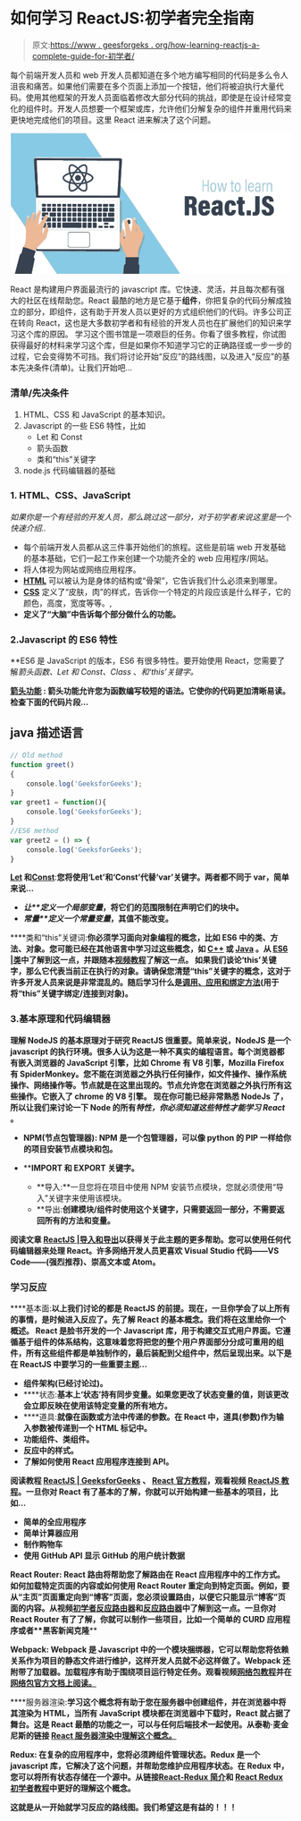 # 如何学习 ReactJS:初学者完全指南

> 原文:[https://www . geesforgeks . org/how-learning-reactjs-a-complete-guide-for-初学者/](https://www.geeksforgeeks.org/how-to-learn-reactjs-a-complete-guide-for-beginners/)

每个前端开发人员和 web 开发人员都知道在多个地方编写相同的代码是多么令人沮丧和痛苦。如果他们需要在多个页面上添加一个按钮，他们将被迫执行大量代码。使用其他框架的开发人员面临着修改大部分代码的挑战，即使是在设计经常变化的组件时。开发人员想要一个框架或库，允许他们分解复杂的组件并重用代码来更快地完成他们的项目。这里 React 进来解决了这个问题。

![How-To-Learn-ReactJS-A-Complete-Guide-For-Beginners](img/6cf607c28cb23d9e70e39b188e5c66eb.png)

React 是构建用户界面最流行的 javascript 库。它快速、灵活，并且每次都有强大的社区在线帮助您。React 最酷的地方是它基于**组件**，你把复杂的代码分解成独立的部分，即组件，这有助于开发人员以更好的方式组织他们的代码。许多公司正在转向 React，这也是大多数初学者和有经验的开发人员也在扩展他们的知识来学习这个库的原因。
学习这个图书馆是一项艰巨的任务。你看了很多教程，你试图获得最好的材料来学习这个库，但是如果你不知道学习它的正确路径或一步一步的过程，它会变得势不可挡。我们将讨论开始“反应”的路线图，以及进入“反应”的基本先决条件(清单)。让我们开始吧…

### 清单/先决条件

1.  HTML、CSS 和 JavaScript 的基本知识。
2.  Javascript 的一些 ES6 特性，比如
    *   Let 和 Const
    *   箭头函数
    *   类和“this”关键字
3.  node.js 代码编辑器的基础

### 1\. HTML、CSS、JavaScript

*如果你是一个有经验的开发人员，那么跳过这一部分，对于初学者来说这里是*一个*快速介绍..*

*   每个前端开发人员都从这三件事开始他们的旅程。这些是前端 web 开发基础的基本基础，它们一起工作来创建一个功能齐全的 web 应用程序/网站。
*   将人体视为网站或网络应用程序。
*   [**HTML**](https://www.geeksforgeeks.org/html-tutorials/) 可以被认为是身体的结构或“骨架”，它告诉我们什么必须来到哪里。
*   [**CSS**](https://www.geeksforgeeks.org/css-tutorials/) 定义了“皮肤，肉”的样式，告诉你一个特定的片段应该是什么样子，它的颜色，高度，宽度等等。,
*   [](https://www.geeksforgeeks.org/javascript-tutorial/)**定义了“大脑”中告诉每个部分做什么的功能。**

### **2.Javascript 的 ES6 特性**

**ES6 是 JavaScript 的版本，ES6 有很多特性。要开始使用 React，您需要了解*箭头函数、Let 和 Const、Class* 、*和‘this’*关键字。**

**[**箭头功能**](https://www.geeksforgeeks.org/arrow-functions-in-javascript/) **:** 箭头功能允许您为函数编写较短的语法。它使你的代码更加清晰易读。检查下面的代码片段…**

## **java 描述语言**

```jsx
// Old method
function greet()
{
    console.log('GeeksforGeeks');
}
var greet1 = function(){
    console.log('GeeksforGeeks');
}
//ES6 method
var greet2 = () => {
    console.log('GeeksforGeeks');
}
```

**[**Let**](https://www.geeksforgeeks.org/javascript-let/) **和**[**Const**](https://www.geeksforgeeks.org/javascript-const/)**:**您将使用‘Let’和‘Const’代替‘var’关键字。两者都不同于 var，简单来说…**

*   ****让**定义一个*局部变量*，将它们的范围限制在声明它们的块中。**
*   ****常量**定义一个*常量变量*，其值不能改变。**

****类和“this”关键词:**你必须学习面向对象编程的概念，比如 ES6 中的类、方法、对象。您可能已经在其他语言中学习过这些概念，如 [C++](https://www.geeksforgeeks.org/c-plus-plus/) 或 [Java](https://www.geeksforgeeks.org/java/) 。从 [ES6 |类](https://www.geeksforgeeks.org/es6-classes/)中了解到这一点，并跟随本[视频教程](https://www.youtube.com/watch?v=XPw7nQSmMqU)了解这一点。
如果我们谈论‘this’关键字，那么它代表当前正在执行的对象。请确保您清楚“this”关键字的概念，这对于许多开发人员来说是非常混乱的。随后学习什么是[调用、应用和**绑定**方法](https://blog.bitsrc.io/understanding-call-bind-and-apply-methods-in-javascript-33dbf3217be)(用于将“this”关键字绑定/连接到对象)。**

### **3.基本原理和代码编辑器**

**理解 NodeJS 的基本原理对于研究 ReactJS 很重要。简单来说，NodeJS 是一个 javascript 的执行环境。很多人认为这是一种不真实的编程语言。每个浏览器都有嵌入浏览器的 JavaScript 引擎，比如 Chrome 有 V8 引擎，Mozilla Firefox 有 SpiderMonkey。您不能在浏览器之外执行任何操作，如文件操作、操作系统操作、网络操作等。节点就是在这里出现的。节点允许您在浏览器之外执行所有这些操作。它嵌入了 chrome 的 V8 引擎。
现在你可能已经非常熟悉 NodeJs 了，所以让我们来讨论一下 Node 的所有*特性，你必须知道这些特性才能学习 React* 。**

*   ****NPM(节点包管理器):** NPM 是一个包管理器，可以像 python 的 PIP 一样给你的项目安装节点模块和包。**
*   ****IMPORT 和 EXPORT 关键字。**

    *   **导入:**一旦您将在项目中使用 NPM 安装节点模块，您就必须使用“导入”关键字来使用该模块。
    *   **导出:**创建模块/组件时使用这个关键字，只需要返回一部分，不需要返回所有的方法和变量。** 

**阅读文章 [ReactJS |导入和导出](https://www.geeksforgeeks.org/reactjs-importing-exporting/)以获得关于此主题的更多帮助。您可以使用任何代码编辑器来处理 React。许多网络开发人员更喜欢 Visual Studio 代码——VS Code——(强烈推荐)、崇高文本或 Atom。**

### **学习反应**

****基本面:**以上我们讨论的都是 ReactJS 的前提。现在，一旦你学会了以上所有的事情，是时候进入反应了。先了解 React 的基本概念。我们将在这里给你一个概述。
React 是脸书开发的一个 Javascript 库，用于构建交互式用户界面。它遵循基于组件的体系结构，这意味着您将把您的整个用户界面部分分成可重用的组件，所有这些组件都是单独制作的，最后装配到父组件中，然后呈现出来。以下是在 ReactJS 中要学习的一些重要主题…**

*   **组件架构(已经讨论过)。**
*   ****状态:**基本上‘状态’持有同步变量。如果您更改了状态变量的值，则该更改会立即反映在使用该特定变量的所有地方。**
*   ****道具:**就像在函数或方法中传递的参数。在 React 中，道具(参数)作为输入参数被传递到一个 HTML 标记中。**
*   **功能组件、类组件。**
*   **反应中的样式。**
*   **了解如何使用 React 应用程序连接到 API。**

**阅读教程 [ReactJS | GeeksforGeeks](https://www.geeksforgeeks.org/reactjs/) 、 [React 官方教程](https://reactjs.org/tutorial/tutorial.html)，观看视频 [ReactJS 教程](https://www.youtube.com/watch?v=QFaFIcGhPoM&t=2s)。一旦你对 React 有了基本的了解，你就可以开始构建一些基本的项目，比如…**

*   **简单的全应用程序**
*   **简单计算器应用**
*   **制作购物车**
*   **使用 GitHub API 显示 GitHub 的用户统计数据**

****React Router:** React 路由将帮助您了解路由在 React 应用程序中的工作方式。如何加载特定页面的内容或如何使用 React Router 重定向到特定页面。例如，要从“主页”页面重定向到“博客”页面，您必须设置路由，以便它只能显示“博客”页面的内容。从视频[初学者反应路由器](https://www.youtube.com/watch?v=Law7wfdg_ls&t=154s)和[反应路由器](https://reacttraining.com/react-router/web/example/basic)中了解到这一点。一旦你对 React Router 有了了解，你就可以制作一些项目，比如**一个简单的 CURD 应用程序**或者**黑客新闻克隆****

****Webpack:** Webpack 是 Javascript 中的一个模块捆绑器，它可以帮助您将依赖关系作为项目的静态文件进行维护，这样开发人员就不必这样做了。Webpack 还附带了加载器。加载程序有助于围绕项目运行特定任务。观看视频[网络包教程](https://www.youtube.com/watch?v=9kJVYpOqcVU)并在[网络包官方文档上阅读。](https://webpack.js.org/concepts/)**

****服务器渲染:**学习这个概念将有助于您在服务器中创建组件，并在浏览器中将其渲染为 HTML，当所有 JavaScript 模块都在浏览器中下载时，React 就占据了舞台。这是 React 最酷的功能之一，可以与任何后端技术一起使用。从泰勒·麦金尼斯的链接 [React 服务器渲染中理解这个概念。](https://tylermcginnis.com/react-router-server-rendering/)**

****Redux:** 在复杂的应用程序中，您将必须跨组件管理状态。Redux 是一个 javascript 库，它解决了这个问题，并帮助您维护应用程序状态。在 Redux 中，您可以将所有状态存储在一个源中。从链接[React-Redux 简介](https://www.geeksforgeeks.org/introduction-to-react-redux/)和 [React Redux 初学者教程](https://dev.to/valentinogagliardi/react-redux-tutorial-for-beginners-learning-redux-in-2018-13hj)中更好的理解这个概念。**

**这就是从一开始就学习反应的路线图。我们希望这是有益的！！！**
